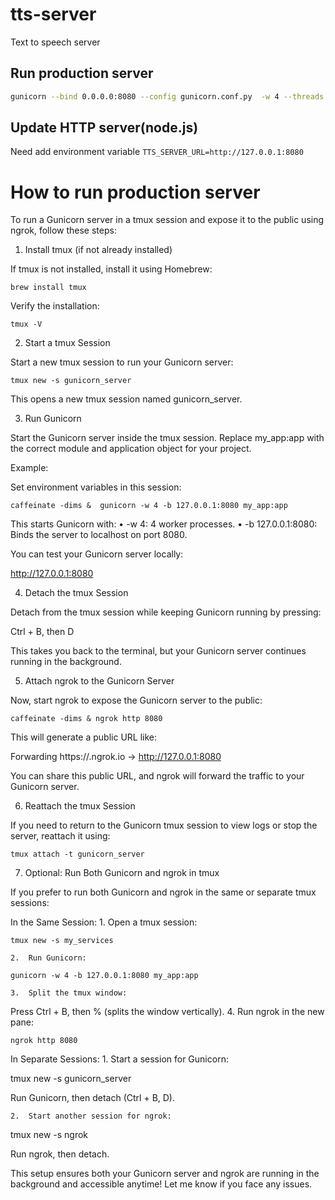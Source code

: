# tts-server
Text to speech server



## Run production server 
```bash
gunicorn --bind 0.0.0.0:8080 --config gunicorn.conf.py  -w 4 --threads 10 app:app
```

## Update HTTP server(node.js)
Need add environment variable 
`TTS_SERVER_URL=http://127.0.0.1:8080` 

# How to run production server 

To run a Gunicorn server in a tmux session and expose it to the public using ngrok, follow these steps:

1. Install tmux (if not already installed)

If tmux is not installed, install it using Homebrew:

`brew install tmux`

Verify the installation:

`tmux -V`

2. Start a tmux Session

Start a new tmux session to run your Gunicorn server:

`tmux new -s gunicorn_server`

This opens a new tmux session named gunicorn_server.

3. Run Gunicorn

Start the Gunicorn server inside the tmux session. Replace my_app:app with the correct module and application object for your project.

Example:

Set environment variables in this session:

`caffeinate -dims &  gunicorn -w 4 -b 127.0.0.1:8080 my_app:app`

This starts Gunicorn with:
	•	-w 4: 4 worker processes.
	•	-b 127.0.0.1:8080: Binds the server to localhost on port 8080.

You can test your Gunicorn server locally:

http://127.0.0.1:8080

4. Detach the tmux Session

Detach from the tmux session while keeping Gunicorn running by pressing:

Ctrl + B, then D

This takes you back to the terminal, but your Gunicorn server continues running in the background.

5. Attach ngrok to the Gunicorn Server

Now, start ngrok to expose the Gunicorn server to the public:

`caffeinate -dims & ngrok http 8080`

This will generate a public URL like:

Forwarding                    https://<random-id>.ngrok.io -> http://127.0.0.1:8080

You can share this public URL, and ngrok will forward the traffic to your Gunicorn server.

6. Reattach the tmux Session

If you need to return to the Gunicorn tmux session to view logs or stop the server, reattach it using:

`tmux attach -t gunicorn_server`

7. Optional: Run Both Gunicorn and ngrok in tmux

If you prefer to run both Gunicorn and ngrok in the same or separate tmux sessions:

In the Same Session:
	1.	Open a tmux session:

`tmux new -s my_services`


	2.	Run Gunicorn:

`gunicorn -w 4 -b 127.0.0.1:8080 my_app:app`


	3.	Split the tmux window:
Press Ctrl + B, then % (splits the window vertically).
	4.	Run ngrok in the new pane:

`ngrok http 8080`



In Separate Sessions:
	1.	Start a session for Gunicorn:

tmux new -s gunicorn_server

Run Gunicorn, then detach (Ctrl + B, D).

	2.	Start another session for ngrok:

tmux new -s ngrok

Run ngrok, then detach.

This setup ensures both your Gunicorn server and ngrok are running in the background and accessible anytime! Let me know if you face any issues.